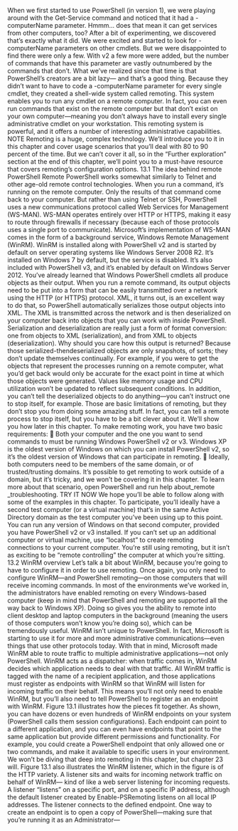 
When we first started to use PowerShell (in version 1), we were playing around with
the Get-Service command and noticed that it had a -computerName parameter.
Hmmm... does that mean it can get services from other computers, too? After a bit
of experimenting, we discovered that’s exactly what it did. We were excited and
started to look for -computerName parameters on other cmdlets. But we were disappointed to find there were only a few. With v2 a few more were added, but the number of commands that have this parameter are vastly outnumbered by the
commands that don’t.
 What we’ve realized since that time is that PowerShell’s creators are a bit lazy—
and that’s a good thing. Because they didn’t want to have to code a -computerName
parameter for every single cmdlet, they created a shell-wide system called remoting.
This system enables you to run any cmdlet on a remote computer. In fact, you can
even run commands that exist on the remote computer but that don’t exist on your
own computer—meaning you don’t always have to install every single administrative cmdlet on your workstation. This remoting system is powerful, and it offers a
number of interesting administrative capabilities.
NOTE Remoting is a huge, complex technology. We’ll introduce you to it
in this chapter and cover usage scenarios that you’ll deal with 80 to 90 percent of the time. But we can’t cover it all, so in the “Further exploration”
section at the end of this chapter, we’ll point you to a must-have resource
that covers remoting’s configuration options.
13.1 The idea behind remote PowerShell
Remote PowerShell works somewhat similarly to Telnet and other age-old remote control technologies. When you run a command, it’s running on the remote computer.
Only the results of that command come back to your computer. But rather than using
Telnet or SSH, PowerShell uses a new communications protocol called Web Services
for Management (WS-MAN).
WS-MAN operates entirely over HTTP or HTTPS, making it easy to route through
firewalls if necessary (because each of those protocols uses a single port to communicate). Microsoft’s implementation of WS-MAN comes in the form of a background service, Windows Remote Management (WinRM). WinRM is installed along with
PowerShell v2 and is started by default on server operating systems like Windows
Server 2008 R2. It’s installed on Windows 7 by default, but the service is disabled. It’s
also included with PowerShell v3, and it’s enabled by default on Windows Server 2012.
 You’ve already learned that Windows PowerShell cmdlets all produce objects as
their output. When you run a remote command, its output objects need to be put into
a form that can be easily transmitted over a network using the HTTP (or HTTPS) protocol. XML, it turns out, is an excellent way to do that, so PowerShell automatically serializes those output objects into XML. The XML is transmitted across the network and is
then deserialized on your computer back into objects that you can work with inside PowerShell. Serialization and deserialization are really just a form of format conversion:
one from objects to XML (serialization), and from XML to objects (deserialization).
 Why should you care how this output is returned? Because those serialized-thendeserialized objects are only snapshots, of sorts; they don’t update themselves continually. For example, if you were to get the objects that represent the processes running on
a remote computer, what you’d get back would only be accurate for the exact point in
time at which those objects were generated. Values like memory usage and CPU utilization won’t be updated to reflect subsequent conditions. In addition, you can’t tell the
deserialized objects to do anything—you can’t instruct one to stop itself, for example.
 Those are basic limitations of remoting, but they don’t stop you from doing some
amazing stuff. In fact, you can tell a remote process to stop itself, but you have to be a
bit clever about it. We’ll show you how later in this chapter.
 To make remoting work, you have two basic requirements:
 Both your computer and the one you want to send commands to must be running Windows PowerShell v2 or v3. Windows XP is the oldest version of Windows on which you can install PowerShell v2, so it’s the oldest version of
Windows that can participate in remoting.
 Ideally, both computers need to be members of the same domain, or of
trusted/trusting domains. It’s possible to get remoting to work outside of a
domain, but it’s tricky, and we won’t be covering it in this chapter. To learn
more about that scenario, open PowerShell and run help about_remote
_troubleshooting.
TRY IT NOW We hope you’ll be able to follow along with some of the examples in this chapter. To participate, you’ll ideally have a second test computer
(or a virtual machine) that’s in the same Active Directory domain as the test
computer you’ve been using up to this point. You can run any version of Windows on that second computer, provided you have PowerShell v2 or v3
installed. If you can’t set up an additional computer or virtual machine, use
“localhost” to create remoting connections to your current computer. You’re
still using remoting, but it isn’t as exciting to be “remote controlling” the
computer at which you’re sitting.
13.2 WinRM overview
Let’s talk a bit about WinRM, because you’re going to have to configure it in order to
use remoting. Once again, you only need to configure WinRM—and PowerShell
remoting—on those computers that will receive incoming commands. In most of the
environments we’ve worked in, the administrators have enabled remoting on every
Windows-based computer (keep in mind that PowerShell and remoting are supported
all the way back to Windows XP). Doing so gives you the ability to remote into client
desktop and laptop computers in the background (meaning the users of those computers won’t know you’re doing so), which can be tremendously useful.
 WinRM isn’t unique to PowerShell. In fact, Microsoft is starting to use it for more
and more administrative communications—even things that use other protocols
today. With that in mind, Microsoft made WinRM able to route traffic to multiple
administrative applications—not only PowerShell. WinRM acts as a dispatcher: when
traffic comes in, WinRM decides which application needs to deal with that traffic. All
WinRM traffic is tagged with the name of a recipient application, and those applications must register as endpoints with WinRM so that WinRM will listen for incoming
traffic on their behalf. This means you’ll not only need to enable WinRM, but you’ll
also need to tell PowerShell to register as an endpoint with WinRM. Figure 13.1 illustrates how the pieces fit together.
 As shown, you can have dozens or even hundreds of WinRM endpoints on your system (PowerShell calls them session configurations). Each endpoint can point to a different application, and you can even have endpoints that point to the same application
but provide different permissions and functionality. For example, you could create a
PowerShell endpoint that only allowed one or two commands, and make it available
to specific users in your environment. We won’t be diving that deep into remoting in
this chapter, but chapter 23 will.
 Figure 13.1 also illustrates the WinRM listener, which in the figure is of the HTTP
variety. A listener sits and waits for incoming network traffic on behalf of WinRM—
kind of like a web server listening for incoming requests. A listener “listens” on a specific port, and on a specific IP address, although the default listener created by
Enable-PSRemoting listens on all local IP addresses.
 The listener connects to the defined endpoint. One way to create an endpoint is to
open a copy of PowerShell—making sure that you’re running it as an Administrator—
